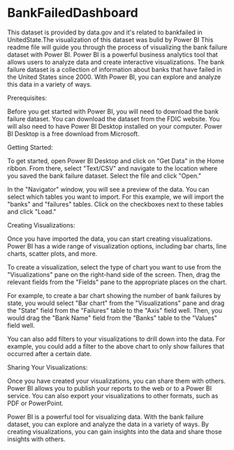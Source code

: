# BankFailedDashboard
This dataset is provided by data.gov and it's related to bankfailed in UnitedState.The visualization of this dataset was bulid by Power BI
This readme file will guide you through the process of visualizing the bank failure dataset with Power BI. Power BI is a powerful business analytics tool that allows users to analyze data and create interactive visualizations. The bank failure dataset is a collection of information about banks that have failed in the United States since 2000. With Power BI, you can explore and analyze this data in a variety of ways.

Prerequisites:

Before you get started with Power BI, you will need to download the bank failure dataset. You can download the dataset from the FDIC website. You will also need to have Power BI Desktop installed on your computer. Power BI Desktop is a free download from Microsoft.

Getting Started:

To get started, open Power BI Desktop and click on "Get Data" in the Home ribbon. From there, select "Text/CSV" and navigate to the location where you saved the bank failure dataset. Select the file and click "Open."

In the "Navigator" window, you will see a preview of the data. You can select which tables you want to import. For this example, we will import the "banks" and "failures" tables. Click on the checkboxes next to these tables and click "Load."

Creating Visualizations:

Once you have imported the data, you can start creating visualizations. Power BI has a wide range of visualization options, including bar charts, line charts, scatter plots, and more.

To create a visualization, select the type of chart you want to use from the "Visualizations" pane on the right-hand side of the screen. Then, drag the relevant fields from the "Fields" pane to the appropriate places on the chart.

For example, to create a bar chart showing the number of bank failures by state, you would select "Bar chart" from the "Visualizations" pane and drag the "State" field from the "Failures" table to the "Axis" field well. Then, you would drag the "Bank Name" field from the "Banks" table to the "Values" field well.

You can also add filters to your visualizations to drill down into the data. For example, you could add a filter to the above chart to only show failures that occurred after a certain date.

Sharing Your Visualizations:

Once you have created your visualizations, you can share them with others. Power BI allows you to publish your reports to the web or to a Power BI service. You can also export your visualizations to other formats, such as PDF or PowerPoint.

Power BI is a powerful tool for visualizing data. With the bank failure dataset, you can explore and analyze the data in a variety of ways. By creating visualizations, you can gain insights into the data and share those insights with others.
